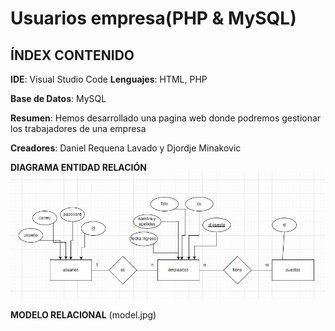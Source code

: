 # Usuarios empresa(PHP & MySQL)
## ÍNDEX CONTENIDO
**IDE**: Visual Studio Code
**Lenguajes**: HTML, PHP

**Base de Datos**: MySQL

**Resumen**: Hemos desarrollado una pagina web donde podremos gestionar los trabajadores de una empresa

**Creadores**: Daniel Requena Lavado y Djordje  Minakovic

**DIAGRAMA ENTIDAD RELACIÓN**
![Diagrama de clases](PHOTO-2023-05-05-22-17-02.jpg)

**MODELO RELACIONAL**
(model.jpg)
